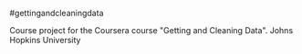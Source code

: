 #gettingandcleaningdata

Course project for the Coursera course "Getting and Cleaning Data". Johns Hopkins University
